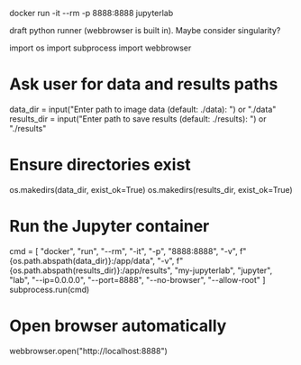 docker run -it --rm -p 8888:8888 jupyterlab

draft python runner (webbrowser is built in). Maybe consider singularity?

import os
import subprocess
import webbrowser

# Ask user for data and results paths
data_dir = input("Enter path to image data (default: ./data): ") or "./data"
results_dir = input("Enter path to save results (default: ./results): ") or "./results"

# Ensure directories exist
os.makedirs(data_dir, exist_ok=True)
os.makedirs(results_dir, exist_ok=True)

# Run the Jupyter container
cmd = [
    "docker", "run", "--rm", "-it", "-p", "8888:8888",
    "-v", f"{os.path.abspath(data_dir)}:/app/data",
    "-v", f"{os.path.abspath(results_dir)}:/app/results",
    "my-jupyterlab",
    "jupyter", "lab", "--ip=0.0.0.0", "--port=8888", "--no-browser", "--allow-root"
]
subprocess.run(cmd)

# Open browser automatically
webbrowser.open("http://localhost:8888")

